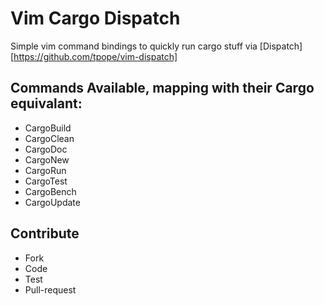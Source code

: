 # Vim Cargo Dispatch

Simple vim command bindings to quickly run cargo stuff via [Dispatch][https://github.com/tpope/vim-dispatch]

## Commands Available, mapping with their Cargo equivalant:

* CargoBuild
* CargoClean
* CargoDoc
* CargoNew
* CargoRun
* CargoTest
* CargoBench
* CargoUpdate

## Contribute

* Fork
* Code
* Test
* Pull-request
